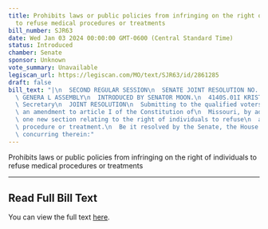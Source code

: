```yaml
---
title: Prohibits laws or public policies from infringing on the right of individuals
  to refuse medical procedures or treatments
bill_number: SJR63
date: Wed Jan 03 2024 00:00:00 GMT-0600 (Central Standard Time)
status: Introduced
chamber: Senate
sponsor: Unknown
vote_summary: Unavailable
legiscan_url: https://legiscan.com/MO/text/SJR63/id/2861285
draft: false
bill_text: "|\n  SECOND REGULAR SESSION\n  SENATE JOINT RESOLUTION NO. 63\n  102ND\
  \ GENERA L ASSEMBLY\n  INTRODUCED BY SENATOR MOON.\n  4140S.01I KRISTINA MARTIN,\
  \ Secretary\n  JOINT RESOLUTION\n  Submitting to the qualified voters of Missouri,\
  \ an amendment to article I of the Constitution of\n  Missouri, by adding thereto\
  \ one new section relating to the right of individuals to refuse\n  any medical\
  \ procedure or treatment.\n  Be it resolved by the Senate, the House of Representatives\
  \ concurring therein:"
---
```

Prohibits laws or public policies from infringing on the right of individuals to refuse medical procedures or treatments

---

## Read Full Bill Text

You can view the full text [here](https://legiscan.com/MO/text/SJR63/id/2861285).

